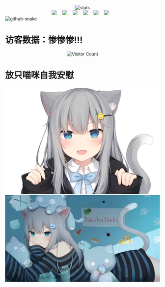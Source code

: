 
<div align=center>
  <img alt="stats" src="https://github-readme-stats.vercel.app/api?username=yjrqz777">
</div>

<div>


  <!-- profile logo 个人资料徽标 -->
  <div align="center">
    <a href="https://www.python.org/"><img src="https://img.shields.io/badge/蛇-python-blueblue" /></a>&emsp;
    <a href=""><img src="https://img.shields.io/badge/Twitter-推特-blue" /></a>&emsp;
    <a href=""><img src="https://img.shields.io/badge/YouTube-油管-c32136" /></a>&emsp;
    <a href=""><img src="https://img.shields.io/badge/WeChat-微信-07c160" /></a>&emsp;
    <a href=""><img src="https://img.shields.io/badge/Bilibili-B站-ff69b4" /></a>&emsp;
    <a href="https://blog.csdn.net/weixin_51681760/"><img src="https://img.shields.io/badge/CSDN-论坛-c32136" /></a>&emsp;
    <!-- visitor statistics logo 访客数统计徽标 -->
  </div>

  <!-- Snake Code Contribution Map 贪吃蛇代码贡献图 
  ![暗色](https://raw.githubusercontent.com/yjrqz777/yjrqz777/output/github-contribution-grid-snake.svg#gh-dark#pic_center) -->

  <picture>
    <source media="(prefers-color-scheme: dark)" srcset="github-snake-dark.svg" />
    <source media="(prefers-color-scheme: light)" srcset="github-snake.svg" />
    <img alt="github-snake" src="github-snake.svg" />
  </picture>

</div>

# 访客数据：惨惨惨!!!
<div align=center>
  <img alt="Visitor Count" src="https://profile-counter.glitch.me/Christmas/count.svg">
</div>

# 放只喵咪自我安慰  
<div align=center>
  <img src="https://raw.githubusercontent.com/yjrqz777/picture/master/%E7%8C%AB%E7%BE%BD%E9%9B%AB/2.jpg" />
  <img src="https://raw.githubusercontent.com/yjrqz777/picture/master/%E7%8C%AB%E7%BE%BD%E9%9B%AB/4.jpg"  />
</div>


